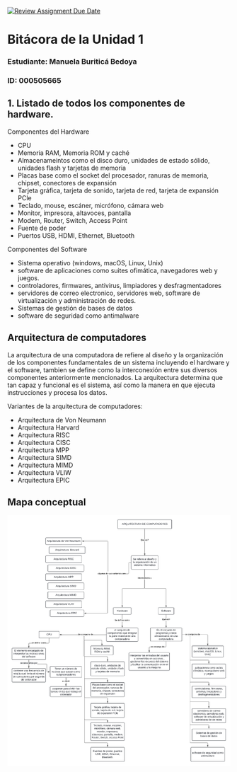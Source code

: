 [![Review Assignment Due Date](https://classroom.github.com/assets/deadline-readme-button-22041afd0340ce965d47ae6ef1cefeee28c7c493a6346c4f15d667ab976d596c.svg)](https://classroom.github.com/a/WfEJSxe8)
# Bitácora de la Unidad 1

### Estudiante:  Manuela Buriticá Bedoya
### ID:  000505665

## 1. Listado de todos los componentes de hardware.
Componentes del Hardware

- CPU
- Memoria RAM, Memoria ROM y caché
- Almacenameintos como el disco duro, unidades de estado sólido, unidades flash y tarjetas de memoria
- Placas base como el socket del procesador, ranuras de memoria, chipset, conectores de expansión
- Tarjeta gráfica, tarjeta de sonido, tarjeta de red, tarjeta de expansión PCle
- Teclado, mouse, escáner, micrófono, cámara web
- Monitor, impresora, altavoces, pantalla
- Modem, Router, Switch, Access Point
- Fuente de poder
- Puertos USB, HDMI, Ethernet, Bluetooth

Componentes del Software

- Sistema operativo (windows, macOS, Linux, Unix)
- software de aplicaciones como suites ofimática, navegadores web y juegos.
- controladores, firmwares, antivirus, limpiadores y desfragmentadores
- servidores de correo electronico, servidores web, software de virtualización y administración de redes.
- Sistemas de gestión de bases de datos
- software de seguridad como antimalware 

## Arquitectura de computadores
La arquitectura de una computadora de refiere al diseño y la organización de los componentes  fundamentales de un sistema incluyendo el hardware y el software, tambien se define como la interconexión entre sus diversos componentes anteriormente mencionados. La arquitectura determina que tan capaz y funcional es el sistema, así como la manera en que ejecuta instrucciones y procesa los datos. 

Variantes de la arquitectura de computadores:

- Arquitectura de Von Neumann
- Arquitectura Harvard
- Arquitectura RISC
- Arquitectura CISC
- Arquitectura MPP
- Arquitectura SIMD
- Arquitectura MIMD
- Arquitectura VLIW
- Arquitectura EPIC
## Mapa conceptual
![alt text](<mapa_conceptual_SC_2024_2 (1).png>)






